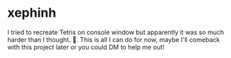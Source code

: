 # xephinh
I tried to recreate Tetris on console window but apparently it was so much harder than I thought. 🥲. This is all I can do for now, maybe I'll comeback with this project later or you could DM to help me out!
